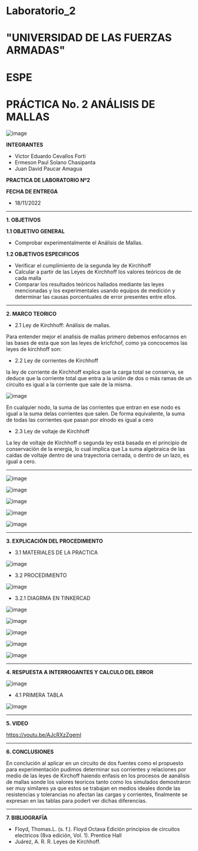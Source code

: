 # Laboratorio_2

# "UNIVERSIDAD DE LAS FUERZAS ARMADAS"
# ESPE
# PRÁCTICA No. 2 ANÁLISIS DE MALLAS

![image](https://user-images.githubusercontent.com/116772918/200762591-a164d8db-c02e-4269-8bb4-0bc4c810d79f.png)

**INTEGRANTES**
 
* Victor Eduardo Cevallos Forti
* Ermeson Paul Solano Chasipanta
* Juan David Paucar Amagua


**PRACTICA DE LABORATORIO Nº2**

**FECHA DE ENTREGA**
* 18/11/2022
--------------------------------------------------------------------------------------------------------------------------------------------------------------------------------------

**1. OBJETIVOS**

**1.1  OBJETIVO GENERAL**

* Comprobar experimentalmente el Análisis de Mallas.

**1.2  OBJETIVOS ESPECIFICOS**

* Verificar el cumplimiento de la segunda  ley de Kirchhoff
* Calcular a partir de las Leyes de Kirchhoff los valores teóricos de de cada malla
* Comparar los resultados teóricos hallados mediante las leyes mencionadas y los experimentales usando equipos de medición y determinar las causas porcentuales de error presentes entre ellos. 

--------------------------------------------------------------------------------------------------------------------------------------------------------------------------------------
**2. MARCO TEORICO**

* 2.1 Ley de Kirchhoff: Análisis de mallas.
 
Para entender mejor el analisis de mallas primero debemos enfocarnos en las bases de esta que son las  leyes de kricfchof, como ya concocemos las  leyes  de kirchhoff son:

* 2.2 Ley de corrientes de Kirchhoff

la ley de corriente de Kirchhoff explica que la carga total se conserva, se deduce que la corriente total que entra a la unión de dos o más ramas de un circuito es igual a la corriente que sale de la misma.

![image](https://user-images.githubusercontent.com/116772918/200897862-25d18d7c-8a4c-4fd5-93d9-02a36dd58912.png)


En cualquier nodo, la suma de las corrientes que entran en ese nodo es igual a la suma delas corrientes que salen. De forma equivalente, la suma de todas las corrientes que pasan por elnodo es igual a cero

* 2.3 Ley de voltaje de Kirchhoff

La ley de voltaje de Kirchhoff o segunda ley está basada en el principio de conservación de la energía, lo cual implica que La suma algebraica de las caídas de voltaje dentro de una trayectoria cerrada, o dentro de un lazo, es igual a cero.

-------------------------------------------------------------------------------------------------------------------------------------------------------------------------------------


![image](https://user-images.githubusercontent.com/116772918/202568550-4645df1d-692c-417f-bc0c-e14834c34ec8.png)



![image](https://user-images.githubusercontent.com/116772918/202568749-766924f3-6080-4b8f-89de-3b264ecd8147.png)

![image](https://user-images.githubusercontent.com/116772918/202568855-29e0da34-704b-4992-87d1-8ba483e4c1f8.png)

![image](https://user-images.githubusercontent.com/116772918/202568906-31375a8e-cd00-49e9-b5f5-7e8d42c33dcc.png)

![image](https://user-images.githubusercontent.com/116772918/202568973-bf75c7b2-b8c4-48d8-bc2f-60fe0263fd1e.png)








--------------------------------------------------------------------------------------------------------------------------------------------------------------------------------------
**3. EXPLICACIÓN DEL PROCEDIMIENTO**

* 3.1 MATERIALES DE LA PRACTICA

![image](https://user-images.githubusercontent.com/116772918/202551314-204f9790-1ca2-42fe-9f39-898766234dc7.png)


* 3.2 PROCEDIMIENTO


![image](https://user-images.githubusercontent.com/93800511/142924419-f49a2a30-f157-462f-8e12-6935053a42b1.png)





* 3.2.1 DIAGRMA EN TINKERCAD


![image](https://user-images.githubusercontent.com/116772918/202615141-5bc715b3-48f7-47e1-9e97-116436cd02eb.png)


![image](https://user-images.githubusercontent.com/116772918/202605083-e20cbaaf-4701-4a1f-a9ff-67cef8ed7e1e.png)

![image](https://user-images.githubusercontent.com/116772918/202614811-d14c20a9-e0e3-4e5a-8bad-1e2cc07a6976.png)

![image](https://user-images.githubusercontent.com/116772918/202614885-1ff5a5ad-a162-4107-a27d-a1f64ea74aeb.png)

![image](https://user-images.githubusercontent.com/116772918/202614944-5aaacd9f-06ca-4352-bd68-8c01ad42de76.png)



-----------------------------------------------------------------------------------------------------------------------------------------------
**4. RESPUESTA A INTERROGANTES Y CALCULO DEL ERROR**

![image](https://user-images.githubusercontent.com/116772918/202616895-f570a230-bf78-48d0-a333-63e0a5b274f0.png)


* 4.1 PRIMERA TABLA  

![image](https://user-images.githubusercontent.com/116772918/202615299-a0f757c2-40fc-4383-bcfd-7550943b8a35.png)




--------------------------------------------------------------------------------------------------------------------------------------------------------------------------------------

**5. VIDEO**

https://youtu.be/AJcRXzZgemI

--------------------------------------------------------------------------------------------------------------------------------------------------------------------------------------

**6. CONCLUSIONES**

En conclución al aplicar en un circuito de dos fuentes como el propuesto para experimentación pudimos determinar sus corrientes y relaciones por medio de las leyes de Kirchoff haiendo enfasis en los procesos de aanálisis de mallas sonde los valores teoricos tanto como los simulados demostraron ser muy similares ya que estos se trabajan en medios ideales donde las resistencias y tolerancias no afectan las cargas y corrientes, finalmente se expresan en las tablas para podert ver dichas diferencias.


----------------------------------------------------------------------------------------------------------------------------------------------------------------------------------------

**7. BIBLIOGRAFÍA**
* Floyd, Thomas.L. (s. f.). Floyd Octava Edición principios de circuitos electricos (8va edición, Vol. 1). Prentice Hall
* Juárez, A. R. R. Leyes de Kirchhoff.
